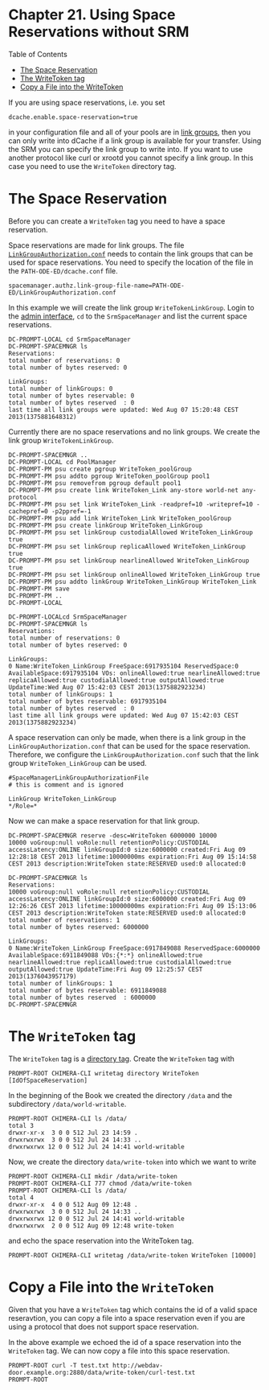 Chapter 21.  Using Space Reservations without SRM
=================================================

Table of Contents

* [The Space Reservation](#the-space-reservation)
* [The WriteToken tag](#the-writetoken-tag)
* [Copy a File into the WriteToken](#copy-a-file-into-the-writetoken)

If you are using space reservations, i.e. you set

    dcache.enable.space-reservation=true

in your configuration file and all of your pools are in [link groups](https://www.dcache.org/manuals/Book-2.16/config/cf-pm-linkgroups-fhs.shtml), then you can only write into dCache if a link group is available for your transfer. Using the SRM you can specify the link group to write into. If you want to use another protocol like curl or xrootd you cannot specify a link group. In this case you need to use the `WriteToken` directory tag. 

The Space Reservation
=====================

Before you can create a `WriteToken` tag you need to have a space reservation.

Space reservations are made for link groups. The file [`LinkGroupAuthorization.conf`] needs to contain the link groups that can be used for space reservations. You need to specify the location of the file in the `PATH-ODE-ED/dcache.conf` file.

    spacemanager.authz.link-group-file-name=PATH-ODE-ED/LinkGroupAuthorization.conf

In this example we will create the link group `WriteTokenLinkGroup`. Login to the [admin interface], `cd` to the `SrmSpaceManager` and list the current space reservations.

    DC-PROMPT-LOCAL cd SrmSpaceManager
    DC-PROMPT-SPACEMNGR ls
    Reservations:
    total number of reservations: 0
    total number of bytes reserved: 0

    LinkGroups:
    total number of linkGroups: 0
    total number of bytes reservable: 0
    total number of bytes reserved  : 0
    last time all link groups were updated: Wed Aug 07 15:20:48 CEST 2013(1375881648312)

Currently there are no space reservations and no link groups. We create the link group `WriteTokenLinkGroup`.

    DC-PROMPT-SPACEMNGR ..
    DC-PROMPT-LOCAL cd PoolManager
    DC-PROMPT-PM psu create pgroup WriteToken_poolGroup
    DC-PROMPT-PM psu addto pgroup WriteToken_poolGroup pool1
    DC-PROMPT-PM psu removefrom pgroup default pool1
    DC-PROMPT-PM psu create link WriteToken_Link any-store world-net any-protocol
    DC-PROMPT-PM psu set link WriteToken_Link -readpref=10 -writepref=10 -cachepref=0 -p2ppref=-1
    DC-PROMPT-PM psu add link WriteToken_Link WriteToken_poolGroup
    DC-PROMPT-PM psu create linkGroup WriteToken_LinkGroup
    DC-PROMPT-PM psu set linkGroup custodialAllowed WriteToken_LinkGroup true
    DC-PROMPT-PM psu set linkGroup replicaAllowed WriteToken_LinkGroup true
    DC-PROMPT-PM psu set linkGroup nearlineAllowed WriteToken_LinkGroup true
    DC-PROMPT-PM psu set linkGroup onlineAllowed WriteToken_LinkGroup true
    DC-PROMPT-PM psu addto linkGroup WriteToken_LinkGroup WriteToken_Link
    DC-PROMPT-PM save
    DC-PROMPT-PM ..
    DC-PROMPT-LOCAL

    DC-PROMPT-LOCALcd SrmSpaceManager
    DC-PROMPT-SPACEMNGR ls
    Reservations:
    total number of reservations: 0
    total number of bytes reserved: 0

    LinkGroups:
    0 Name:WriteToken_LinkGroup FreeSpace:6917935104 ReservedSpace:0 AvailableSpace:6917935104 VOs: onlineAllowed:true nearlineAllowed:true replicaAllowed:true custodialAllowed:true outputAllowed:true UpdateTime:Wed Aug 07 15:42:03 CEST 2013(1375882923234)
    total number of linkGroups: 1
    total number of bytes reservable: 6917935104
    total number of bytes reserved  : 0
    last time all link groups were updated: Wed Aug 07 15:42:03 CEST 2013(1375882923234)

A space reservation can only be made, when there is a link group in the `LinkGroupAuthorization.conf` that can be used for the space reservation. Therefore, we configure the `LinkGroupAuthorization.conf` such that the link group `WriteToken_LinkGroup` can be used.

    #SpaceManagerLinkGroupAuthorizationFile
    # this is comment and is ignored

    LinkGroup WriteToken_LinkGroup
    */Role=*

Now we can make a space reservation for that link group.

    DC-PROMPT-SPACEMNGR reserve -desc=WriteToken 6000000 10000
    10000 voGroup:null voRole:null retentionPolicy:CUSTODIAL accessLatency:ONLINE linkGroupId:0 size:6000000 created:Fri Aug 09 12:28:18 CEST 2013 lifetime:10000000ms expiration:Fri Aug 09 15:14:58 CEST 2013 description:WriteToken state:RESERVED used:0 allocated:0 

    DC-PROMPT-SPACEMNGR ls
    Reservations:
    10000 voGroup:null voRole:null retentionPolicy:CUSTODIAL accessLatency:ONLINE linkGroupId:0 size:6000000 created:Fri Aug 09 12:26:26 CEST 2013 lifetime:10000000ms expiration:Fri Aug 09 15:13:06 CEST 2013 description:WriteToken state:RESERVED used:0 allocated:0 
    total number of reservations: 1
    total number of bytes reserved: 6000000

    LinkGroups:
    0 Name:WriteToken_LinkGroup FreeSpace:6917849088 ReservedSpace:6000000 AvailableSpace:6911849088 VOs:{*:*} onlineAllowed:true nearlineAllowed:true replicaAllowed:true custodialAllowed:true outputAllowed:true UpdateTime:Fri Aug 09 12:25:57 CEST 2013(1376043957179)
    total number of linkGroups: 1
    total number of bytes reservable: 6911849088
    total number of bytes reserved  : 6000000
    DC-PROMPT-SPACEMNGR

The `WriteToken` tag
====================

The `WriteToken` tag is a [directory tag]. Create the `WriteToken` tag with

    PROMPT-ROOT CHIMERA-CLI writetag directory WriteToken [IdOfSpaceReservation]

In the beginning of the Book we created the directory `/data` and the subdirectory `/data/world-writable`.

    PROMPT-ROOT CHIMERA-CLI ls /data/
    total 3
    drwxr-xr-x  3 0 0 512 Jul 23 14:59 .
    drwxrwxrwx  3 0 0 512 Jul 24 14:33 ..
    drwxrwxrwx 12 0 0 512 Jul 24 14:41 world-writable

Now, we create the directory `data/write-token` into which we want to write

    PROMPT-ROOT CHIMERA-CLI mkdir /data/write-token
    PROMPT-ROOT CHIMERA-CLI 777 chmod /data/write-token
    PROMPT-ROOT CHIMERA-CLI ls /data/
    total 4
    drwxr-xr-x  4 0 0 512 Aug 09 12:48 .
    drwxrwxrwx  3 0 0 512 Jul 24 14:33 ..
    drwxrwxrwx 12 0 0 512 Jul 24 14:41 world-writable
    drwxrwxrwx  2 0 0 512 Aug 09 12:48 write-token

and echo the space reservation into the WriteToken tag.

    PROMPT-ROOT CHIMERA-CLI writetag /data/write-token WriteToken [10000]

Copy a File into the `WriteToken`
=================================

Given that you have a `WriteToken` tag which contains the id of a valid space reseravtion, you can copy a file into a space reservation even if you are using a protocol that does not support space reservation.

In the above example we echoed the id of a space reservation into the `WriteToken` tag. We can now copy a file into this space reservation.

    PROMPT-ROOT curl -T test.txt http://webdav-door.example.org:2880/data/write-token/curl-test.txt
    PROMPT-ROOT

  [link groups]: #cf-pm-linkgroups
  [`LinkGroupAuthorization.conf`]: #cf-srm-linkgroupauthfile
  [admin interface]: #intouch-admin
  [directory tag]: #chimera-tags
